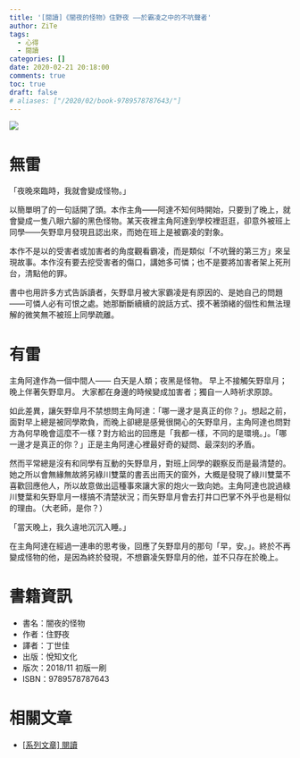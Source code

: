 ```yaml
---
title: '[閱讀]《闇夜的怪物》住野夜 ——於霸凌之中的不吭聲者'
author: ZiTe
tags:
  - 心得
  - 閱讀
categories: []
date: 2020-02-21 20:18:00
comments: true
toc: true
draft: false
# aliases: ["/2020/02/book-9789578787643/"]
---
```

![](https://1.bp.blogspot.com/-OkNE8tU-dbg/XonImChNOyI/AAAAAAAACD4/_gf2veM8BukmAik1mIcIJEcUT892lhymACKgBGAsYHg/s640/DSC_0008.JPG)

# 無雷

「夜晚來臨時，我就會變成怪物。」

以簡單明了的一句話開了頭。本作主角——阿達不知何時開始，只要到了晚上，就會變成一隻八眼六腳的黑色怪物。某天夜裡主角阿達到學校裡逛逛，卻意外被班上同學——矢野皐月發現且認出來，而她在班上是被霸凌的對象。

<!--more-->

本作不是以的受害者或加害者的角度觀看霸凌，而是類似「不吭聲的第三方」來呈現故事。本作沒有要去挖受害者的傷口，講她多可憐；也不是要將加害者架上死刑台，清點他的罪。

書中也用許多方式告訴讀者，矢野皐月被大家霸凌是有原因的、是她自己的問題——可憐人必有可恨之處。她那斷斷續續的說話方式、摸不著頭緒的個性和無法理解的微笑無不被班上同學疏離。

# 有雷

主角阿達作為一個中間人——
白天是人類；夜黑是怪物。
早上不接觸矢野皐月；晚上伴著矢野皐月。
大家都在身邊的時候變成加害者；獨自一人時祈求原諒。

如此差異，讓矢野皐月不禁想問主角阿達：「哪一邊才是真正的你？」。想起之前，面對早上總是被同學欺負，而晚上卻總是感覺很開心的矢野皐月，主角阿達也問對方為何早晚會這麼不一樣？對方給出的回應是「我都一樣，不同的是環境。」。「哪一邊才是真正的你？」正是主角阿達心裡最好奇的疑問、最深刻的矛盾。

然而平常總是沒有和同學有互動的矢野皐月，對班上同學的觀察反而是最清楚的。她之所以會無緣無故將另綠川雙葉的書丟出雨天的窗外，大概是發現了綠川雙葉不喜歡回應他人，所以故意做出這種事來讓大家的炮火一致向她。主角阿達也說過綠川雙葉和矢野皐月一樣搞不清楚狀況；而矢野皐月會去打井口巴掌不外乎也是相似的理由。（大老師，是你？）

「當天晚上，我久違地沉沉入睡。」

在主角阿達在經過一連串的思考後，回應了矢野皐月的那句「早，安。」。終於不再變成怪物的他，是因為終於發現，不想霸凌矢野皐月的他，並不只存在於晚上。

# 書籍資訊

*   書名：闇夜的怪物
*   作者：住野夜
*   譯者：丁世佳
*   出版：悅知文化
*   版次：2018/11 初版一刷
*   ISBN：9789578787643

# 相關文章

* [\[系列文章\] 閱讀](/pages/serial/s-reading.html)
